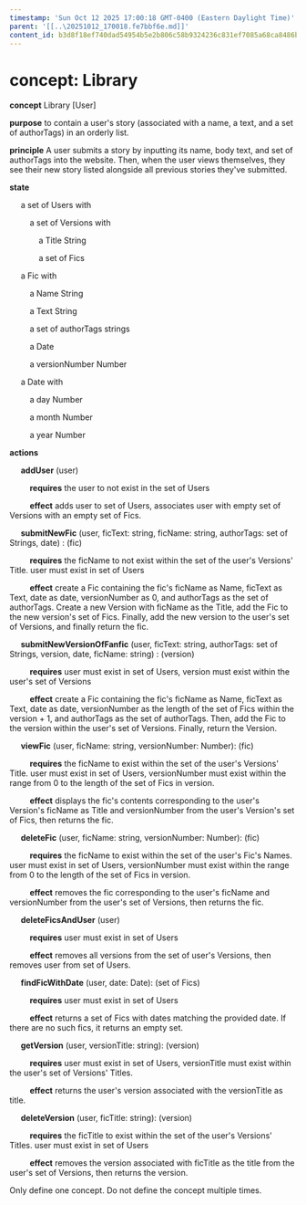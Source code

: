 ```yaml
---
timestamp: 'Sun Oct 12 2025 17:00:18 GMT-0400 (Eastern Daylight Time)'
parent: '[[..\20251012_170018.fe7bbf6e.md]]'
content_id: b3d8f18ef740dad54954b5e2b806c58b9324236c831ef7085a68ca8486b309f3
---
```


# concept: Library

**concept** Library \[User]

**purpose** to contain a user's story (associated with a name, a text, and a set of authorTags) in an orderly list.

**principle** A user submits a story by inputting its name, body text, and set of authorTags into the website. Then, when the user views themselves, they see their new story listed alongside all previous stories they've submitted.

**state**

     a set of Users with

         a set of Versions with

             a Title String

             a set of Fics

     a Fic with

         a Name String

         a Text String

         a set of authorTags strings

         a Date

         a versionNumber Number

     a Date with

         a day Number

         a month Number

         a year Number

**actions**

     **addUser** (user)

         **requires** the user to not exist in the set of Users

         **effect** adds user to set of Users, associates user with empty set of Versions with an empty set of Fics.

     **submitNewFic** (user, ficText: string, ficName: string, authorTags: set of Strings, date) : (fic)

         **requires** the ficName to not exist within the set of the user's Versions' Title. user must exist in set of Users

         **effect** create a Fic containing the fic's ficName as Name, ficText as Text, date as date, versionNumber as 0, and authorTags as the set of authorTags. Create a new Version with ficName as the Title, add the Fic to the new version's set of Fics. Finally, add the new version to the user's set of Versions, and finally return the fic.

     **submitNewVersionOfFanfic** (user, ficText: string, authorTags: set of Strings, version, date, ficName: string) : (version)

         **requires** user must exist in set of Users, version must exist within the user's set of Versions

         **effect** create a Fic containing the fic's ficName as Name, ficText as Text, date as date, versionNumber as the length of the set of Fics within the version + 1, and authorTags as the set of authorTags. Then, add the Fic to the version within the user's set of Versions. Finally, return the Version.

     **viewFic** (user, ficName: string, versionNumber: Number): (fic)

         **requires** the ficName to exist within the set of the user's Versions' Title. user must exist in set of Users, versionNumber must exist within the range from 0 to the length of the set of Fics in version.

         **effect** displays the fic's contents corresponding to the user's Version's ficName as Title and versionNumber from the user's Version's set of Fics, then returns the fic.

     **deleteFic** (user, ficName: string, versionNumber: Number): (fic)

         **requires** the ficName to exist within the set of the user's Fic's Names. user must exist in set of Users, versionNumber must exist within the range from 0 to the length of the set of Fics in version.

         **effect** removes the fic corresponding to the user's ficName and versionNumber from the user's set of Versions, then returns the fic.

     **deleteFicsAndUser** (user)

         **requires** user must exist in set of Users

         **effect** removes all versions from the set of user's Versions, then removes user from set of Users.

     **findFicWithDate** (user, date: Date): (set of Fics)

         **requires** user must exist in set of Users

         **effect** returns a set of Fics with dates matching the provided date. If there are no such fics, it returns an empty set.

     **getVersion** (user, versionTitle: string): (version)

         **requires** user must exist in set of Users, versionTitle must exist within the user's set of Versions' Titles.

         **effect** returns the user's version associated with the versionTitle as title.

     **deleteVersion** (user, ficTitle: string): (version)

         **requires** the ficTitle to exist within the set of the user's Versions' Titles. user must exist in set of Users

         **effect** removes the version associated with ficTitle as the title from the user's set of Versions, then returns the version.

Only define one concept. Do not define the concept multiple times.
